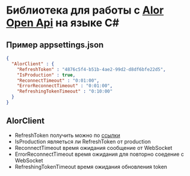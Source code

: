 # Библиотека для работы с [Alor Open Api](https://alor.dev/docs)  на языке C#
## Пример appsettings.json

```json
{
  "AlorClient" : {  
	"RefreshToken" : "4876c5f4-b51b-4ae2-99d2-d8df6bfe22d5",
	"IsProduction" : true,
	"ReconnectTimeout" : "0:01:00",
	"ErrorReconnectTimeout" : "0:01:00",
	"RefreshingTokenTimeout" : "0:10:00"
  }	
}
```

## AlorClient

- RefreshToken получить можно по [ссылки](https://alor.dev/open-api-tokens)
- IsProduction являеться ли RefreshToken от production
- ReconnectTimeout время ожидания сообщение от WebSocket
- ErrorReconnectTimeout время ожидания для повторно соедение с WebSocket
- RefreshingTokenTimeout  время ожидания обновления token